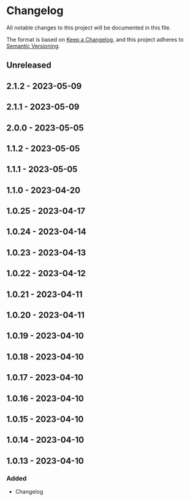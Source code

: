 # Changelog

All notable changes to this project will be documented in this file.

The format is based on [Keep a Changelog](https://keepachangelog.com/en/1.0.0/),
and this project adheres to [Semantic Versioning](https://semver.org/spec/v2.0.0.html).

## Unreleased

## 2.1.2 - 2023-05-09

## 2.1.1 - 2023-05-09

## 2.0.0 - 2023-05-05

## 1.1.2 - 2023-05-05

## 1.1.1 - 2023-05-05

## 1.1.0 - 2023-04-20

## 1.0.25 - 2023-04-17

## 1.0.24 - 2023-04-14

## 1.0.23 - 2023-04-13

## 1.0.22 - 2023-04-12

## 1.0.21 - 2023-04-11

## 1.0.20 - 2023-04-11

## 1.0.19 - 2023-04-10

## 1.0.18 - 2023-04-10

## 1.0.17 - 2023-04-10

## 1.0.16 - 2023-04-10

## 1.0.15 - 2023-04-10

## 1.0.14 - 2023-04-10

## 1.0.13 - 2023-04-10
### Added
- Changelog
